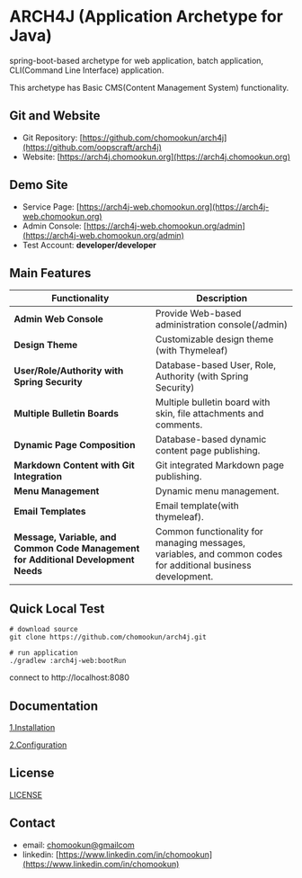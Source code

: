 # ARCH4J (Application Archetype for Java) 

spring-boot-based archetype for web application, batch application, CLI(Command Line Interface) application.

This archetype has Basic CMS(Content Management System) functionality.

## Git and Website

* Git Repository: [https://github.com/chomookun/arch4j](https://github.com/oopscraft/arch4j)
* Website: [https://arch4j.chomookun.org](https://arch4j.chomookun.org)

## Demo Site

* Service Page: [https://arch4j-web.chomookun.org](https://arch4j-web.chomookun.org)
* Admin Console: [https://arch4j-web.chomookun.org/admin](https://arch4j-web.chomookun.org/admin)
* Test Account: **developer/developer**

## Main Features

| Functionality                                                                      | Description                                                                                                  |
|------------------------------------------------------------------------------------|--------------------------------------------------------------------------------------------------------------|
| **Admin Web Console**                                                              | Provide Web-based administration console(/admin)                                                             |
| **Design Theme**                                                                   | Customizable design theme (with Thymeleaf)                                                                   |
| **User/Role/Authority with Spring Security**                                       | Database-based User, Role, Authority (with Spring Security)                                                  |
| **Multiple Bulletin Boards**                                                       | Multiple bulletin board with skin, file attachments and comments.                                            |
| **Dynamic Page Composition**                                                       | Database-based dynamic content page publishing.                                                              |
| **Markdown Content with Git Integration**                                          | Git integrated Markdown page publishing.                                                                     |
| **Menu Management**                                                                | Dynamic menu management.                                                                                     |
| **Email Templates**                                                                | Email template(with thymeleaf).                                                                              |
| **Message, Variable, and Common Code Management for Additional Development Needs** | Common functionality for managing messages, variables, and common codes for additional business development. |


## Quick Local Test

```shell
# download source
git clone https://github.com/chomookun/arch4j.git

# run application
./gradlew :arch4j-web:bootRun

```
connect to http://localhost:8080


## Documentation

[1.Installation](docs/01.installation/index.md)

[2.Configuration](docs/02.configuration/index.md)


## License

[LICENSE](LICENSE)


## Contact
* email: [chomookun@gmailcom](mailto:chomookun@gmail.com)
* linkedin: [https://www.linkedin.com/in/chomookun](https://www.linkedin.com/in/chomookun)
